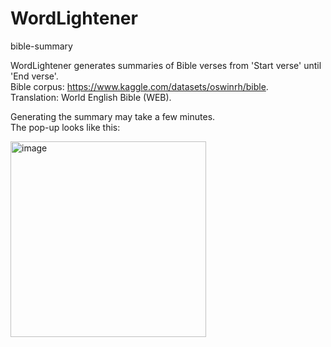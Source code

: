 # WordLightener
bible-summary  

WordLightener generates summaries of Bible verses from 'Start verse' until 'End verse'.  
Bible corpus: https://www.kaggle.com/datasets/oswinrh/bible.  
Translation: World English Bible (WEB).  

Generating the summary may take a few minutes.  
The pop-up looks like this:  

<img width="313" alt="image" src="https://github.com/KristoWind/WordLightener/assets/99342556/febf5235-a37e-45d4-91e6-577a77c1951f">
